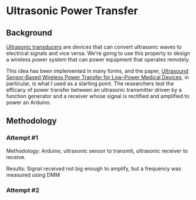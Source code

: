 # Ultrasonic Power Transfer

## Background

[Ultrasonic transducers](https://en.wikipedia.org/wiki/Ultrasonic_transducer) are devices that can convert ultrasonic waves to electrical signals and vice versa. We're going to use this property to design a wireless power system that can power equipment that operates remotely. 

This idea has been implemented in many forms, and the paper, [Ultrasound Sensor-Based Wireless Power Transfer for Low-Power Medical Devices](https://www.researchgate.net/publication/334184504_Ultrasound_Sensor-Based_Wireless_Power_Transfer_for_Low-Power_Medical_Devices), in particular, is what I used as a starting point. The researchers test the efficacy of power transfer between an ultrasonic transmitter driven by a function generator and a receiver whose signal is rectified and amplified to power an Arduino.

## Methodology

### Attempt #1

Methodology: Arduino, ultrasonic sensor to transmit, ultrasonic receiver to receive.

Results: Signal received not big enough to amplify, but a frequency was measured using DMM

### Attempt #2
